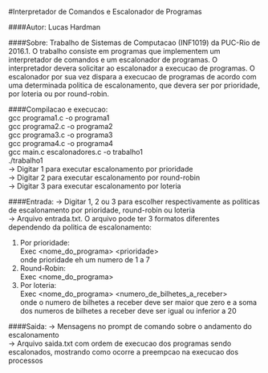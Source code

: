 #Interpretador de Comandos e Escalonador de Programas
  
 ####Autor:
  Lucas Hardman<br/>
  
  ####Sobre:
  Trabalho de Sistemas de Computacao (INF1019) da PUC-Rio de 2016.1. O trabalho	consiste	em programas	que	implementem um
  interpretador de comandos e um escalonador de programas. O interpretador devera solicitar ao escalonador a execucao de 
  programas. O escalonador por sua vez dispara a execucao de programas de acordo com uma determinada politica de escalonamento,
  que devera ser por prioridade, por loteria ou por round-robin.
 
 ####Compilacao e execucao:<br/>
 gcc programa1.c -o programa1<br/>
 gcc programa2.c -o programa2<br/>
 gcc programa3.c -o programa3<br/>
 gcc programa4.c -o programa4<br/>
 gcc main.c escalonadores.c -o trabalho1<br/>
 ./trabalho1<br/>
 -> Digitar 1 para executar escalonamento por prioridade<br/>
 -> Digitar 2 para executar escalonamento por round-robin<br/>
 -> Digitar 3 para executar escalonamento por loteria<br/>
 
 ####Entrada:
 -> Digitar 1, 2 ou 3 para escolher respectivamente as politicas de escalonamento por prioridade, round-robin ou loteria<br/>
 -> Arquivo entrada.txt. O arquivo pode ter 3 formatos diferentes dependendo da politica de escalonamento:<br/>
 1) Por prioridade:<br/>
 Exec \<nome_do_programa\> \<prioridade\><br/>
 onde prioridade eh um numero de 1 a 7<br/>
 2) Round-Robin:<br/>
 Exec \<nome_do_programa\><br/>
 3) Por loteria:<br/>
 Exec \<nome_do_programa\> \<numero_de_bilhetes_a_receber\><br/>
 onde o numero de bilhetes a receber deve ser maior que zero e a soma dos numeros de bilhetes a receber deve ser igual ou inferior a 20<br/>
 
 ####Saida:
 -> Mensagens no prompt de comando sobre o andamento do escalonamento<br/>
 -> Arquivo saida.txt com ordem de execucao dos programas sendo escalonados, mostrando como ocorre a preempcao na execucao dos processos<br/>